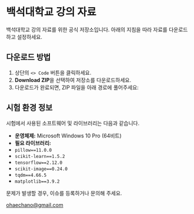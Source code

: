 # 백석대학교 강의 자료

백석대학교 강의 자료를 위한 공식 저장소입니다. 아래의 지침을 따라 자료를 다운로드하고 설정하세요.

## 다운로드 방법

1. 상단의 `<> Code` 버튼을 클릭하세요.
2. **Download ZIP**을 선택하여 저장소를 다운로드하세요.
3. 다운로드가 완료되면, ZIP 파일을 아래 경로에 풀어주세요:


## 시험 환경 정보

시험에서 사용된 소프트웨어 및 라이브러리는 다음과 같습니다.

- **운영체제:** Microsoft Windows 10 Pro (64비트)
- **필요 라이브러리:**
- `pillow==11.0.0`
- `scikit-learn==1.5.2`
- `tensorflow==2.12.0`
- `scikit-image==0.24.0`
- `tqdm==4.66.5`
- `matplotlib==3.9.2`

문제가 발생할 경우, 이슈를 등록하거나 문의해 주세요.

ohaechano@gmail.com
